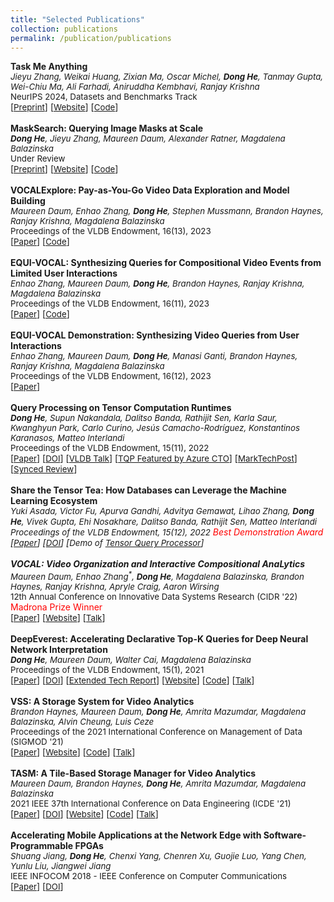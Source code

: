 ```yaml
---
title: "Selected Publications"
collection: publications
permalink: /publication/publications
---
```

<b>Task Me Anything</b><br>
<i style="font-size:95%">Jieyu Zhang, Weikai Huang<sup>*</sup>, Zixian Ma<sup>*</sup>, Oscar Michel, <b>Dong He</b>, Tanmay Gupta, Wei-Chiu Ma, Ali Farhadi, Aniruddha Kembhavi, Ranjay Krishna</i><br>
<span style="font-size:95%">NeurIPS 2024, Datasets and Benchmarks Track</span><br>
[<a href="https://arxiv.org/pdf/2406.11775.pdf" style="font-size:95%">Preprint</a>] [<a href="https://www.task-me-anything.org/" style="font-size:95%">Website</a>] [<a href="https://github.com/JieyuZ2/TaskMeAnything" style="font-size:95%">Code</a>]<br>
<br>
<b>MaskSearch: Querying Image Masks at Scale</b><br>
<i style="font-size:95%"><b>Dong He</b>, Jieyu Zhang, Maureen Daum, Alexander Ratner, Magdalena Balazinska</i><br>
<span style="font-size:95%">Under Review</span><br>
[<a href="https://arxiv.org/pdf/2305.02375.pdf" style="font-size:95%">Preprint</a>] [<a href="https://db.cs.washington.edu/projects/neuralartifactdb/" style="font-size:95%">Website</a>] [<a href="https://github.com/uwdb/MaskSearch" style="font-size:95%">Code</a>]<br>
<br>
<b>VOCALExplore: Pay-as-You-Go Video Data Exploration and Model Building</b><br>
<i style="font-size:95%">Maureen Daum, Enhao Zhang, <b>Dong He</b>, Stephen Mussmann, Brandon Haynes, Ranjay Krishna, Magdalena Balazinska</i><br>
<span style="font-size:95%">Proceedings of the VLDB Endowment, 16(13), 2023</span><br>
[<a href="https://www.vldb.org/pvldb/vol16/p4188-daum.pdf" style="font-size:95%">Paper</a>] [<a href="https://github.com/uwdb/vocalexplore" style="font-size:95%">Code</a>]<br>
<br>
<b>EQUI-VOCAL: Synthesizing Queries for Compositional Video Events from Limited User Interactions</b><br>
<i style="font-size:95%">Enhao Zhang, Maureen Daum, <b>Dong He</b>, Brandon Haynes, Ranjay Krishna, Magdalena Balazinska</i><br>
<span style="font-size:95%">Proceedings of the VLDB Endowment, 16(11), 2023</span><br>
[<a href="https://www.vldb.org/pvldb/vol16/p2714-zhang.pdf" style="font-size:95%">Paper</a>] [<a href="https://github.com/uwdb/EQUI-VOCAL" style="font-size:95%">Code</a>]<br>
<br>
<b>EQUI-VOCAL Demonstration: Synthesizing Video Queries from User Interactions</b><br>
<i style="font-size:95%">Enhao Zhang, Maureen Daum, <b>Dong He</b>, Manasi Ganti, Brandon Haynes, Ranjay Krishna, Magdalena Balazinska</i><br>
<span style="font-size:95%">Proceedings of the VLDB Endowment, 16(12), 2023</span><br>
[<a href="https://www.vldb.org/pvldb/vol16/p3978-zhang.pdf" style="font-size:95%">Paper</a>]<br>
<br>
<b>Query Processing on Tensor Computation Runtimes</b><br>
<i style="font-size:95%"><b>Dong He</b>, Supun Nakandala, Dalitso Banda, Rathijit Sen, Karla Saur, Kwanghyun Park, Carlo Curino, Jesús Camacho-Rodríguez, Konstantinos Karanasos, Matteo Interlandi</i><br> 
<span style="font-size:95%">Proceedings of the VLDB Endowment, 15(11), 2022</span><br>
[<a href="https://dongheuw.github.io/files/tqp-vldb22.pdf" style="font-size:95%">Paper</a>] [<a href="https://doi.org/10.14778/3551793.3551833" style="font-size:95%">DOI</a>] [<a href="https://youtu.be/BtRSzbJKzgk" style="font-size:95%">VLDB Talk</a>] [<a href="https://youtu.be/sgIBC3yWa-M?si=DSuiL4p6z0xSlUMM&t=1185" style="font-size:95%">TQP Featured by Azure CTO</a>] [<a href="https://www.marktechpost.com/2022/03/13/researchers-from-the-university-of-washington-and-uc-san-diego-introduce-tensor-query-processor-tqp-with-tensor-computation-runtimes-for-query-processing-20x-speedup/" style="font-size:95%">MarkTechPost</a>] [<a href="https://medium.com/syncedreview/meet-tqp-the-first-query-processor-to-run-on-tensor-computation-runtimes-delivers-up-to-20x-7d1f09d3b9f8" style="font-size:95%">Synced Review</a>]<br>
<br>
<b>Share the Tensor Tea: How Databases can Leverage the Machine Learning Ecosystem</b><br>
<i style="font-size:95%">Yuki Asada<sup>*</sup>, Victor Fu<sup>*</sup>, Apurva Gandhi<sup>*</sup>, Advitya Gemawat<sup>*</sup>, Lihao Zhang<sup>*</sup>, <b>Dong He</b>, Vivek Gupta, Ehi Nosakhare, Dalitso Banda, Rathijit Sen, Matteo Interlandi</i><br>
<span style="font-size:95%">Proceedings of the VLDB Endowment, 15(12), 2022</span> <a href="https://vldb.org/2022/?conference-awards" style="color: #FF0000; text-decoration: none;">Best Demonstration Award</a><br>
[<a href="https://www.vldb.org/pvldb/vol15/p3598-interlandi.pdf" style="font-size:95%">Paper</a>] [<a href="https://doi.org/10.14778/3554821.3554853" style="font-size:95%">DOI</a>] [<span style="font-size:95%">Demo of</span> <a href="https://dongheuw.github.io/files/tqp-vldb22.pdf" style="font-size:95%">Tensor Query Processor</a>]<br>
<br>
<b>VOCAL: Video Organization and Interactive Compositional AnaLytics</b><br>
<i style="font-size:95%">Maureen Daum<sup>*</sup>, Enhao Zhang<sup>*</sup>, <b>Dong He</b>, Magdalena Balazinska, Brandon Haynes, Ranjay Krishna, Apryle Craig, Aaron Wirsing</i><br>
<span style="font-size:95%">12th Annual Conference on Innovative Data Systems Research (CIDR '22)</span> <a href="https://www.madrona.com/and-the-madrona-prize-goes-to-vocal/" style="color: #FF0000; text-decoration: none;">Madrona Prize Winner</a><br>
[<a href="http://cidrdb.org/cidr2022/papers/p41-daum.pdf" style="font-size:95%">Paper</a>] [<a href="https://db.cs.washington.edu/projects/visualworld/" style="font-size:95%">Website</a>] [<a href="https://youtu.be/b3WXC5zlyBA" style="font-size:95%">Talk</a>]<br>
<br>
<b>DeepEverest: Accelerating Declarative Top-K Queries for Deep Neural Network Interpretation</b><br>
<i style="font-size:95%"><b>Dong He</b>, Maureen Daum, Walter Cai, Magdalena Balazinska</i><br>
<span style="font-size:95%">Proceedings of the VLDB Endowment, 15(1), 2021</span><br>
[<a href="https://www.vldb.org/pvldb/vol15/p98-he.pdf" style="font-size:95%">Paper</a>] [<a href="https://doi.org/10.14778/3485450.3485460" style="font-size:95%">DOI</a>] [<a href="https://arxiv.org/abs/2104.02234" style="font-size:95%">Extended Tech Report</a>] [<a href="https://db.cs.washington.edu/projects/deepeverest/" style="font-size:95%">Website</a>] [<a href="https://github.com/uwdb/deepeverest" style="font-size:95%">Code</a>] [<a href="https://youtu.be/YAANPB32zX0" style="font-size:95%">Talk</a>]<br>
<br>
<b>VSS: A Storage System for Video Analytics</b><br>
<i style="font-size:95%">Brandon Haynes, Maureen Daum, <b>Dong He</b>, Amrita Mazumdar, Magdalena Balazinska, Alvin Cheung, Luis Ceze</i> <br>
<span style="font-size:95%">Proceedings of the 2021 International Conference on Management of Data (SIGMOD '21)</span><br>
[<a href="https://db.cs.washington.edu/projects/visualworld/vss.pdf" style="font-size:95%">Paper</a>] [<a href="https://db.cs.washington.edu/projects/visualworld/" style="font-size:95%">Website</a>] [<a href="https://github.com/BrandonHaynes/vss" style="font-size:95%">Code</a>] [<a href="https://dl.acm.org/doi/abs/10.1145/3448016.3459242" style="font-size:95%">Talk</a>]<br>
<br>
<b>TASM: A Tile-Based Storage Manager for Video Analytics</b><br>
<i style="font-size:95%">Maureen Daum, Brandon Haynes, <b>Dong He</b>, Amrita Mazumdar, Magdalena Balazinska</i><br>
<span style="font-size:95%">2021 IEEE 37th International Conference on Data Engineering (ICDE '21)</span><br>
[<a href="https://db.cs.washington.edu/projects/visualworld/tasm.pdf" style="font-size:95%">Paper</a>] [<a href="https://doi.org/10.1109/ICDE51399.2021.00156" style="font-size:95%">DOI</a>] [<a href="https://db.cs.washington.edu/projects/visualworld/" style="font-size:95%">Website</a>] [<a href="https://github.com/uwdb/tasm" style="font-size:95%">Code</a>] [<a href="https://youtu.be/j8mvXSWXzws" style="font-size:95%">Talk</a>]<br>
<br>
<b>Accelerating Mobile Applications at the Network Edge with Software-Programmable FPGAs</b><br>
<i style="font-size:95%">Shuang Jiang, <b>Dong He</b>, Chenxi Yang, Chenren Xu, Guojie Luo, Yang Chen, Yunlu Liu, Jiangwei Jiang</i><br>
<span style="font-size:95%">IEEE INFOCOM 2018 - IEEE Conference on Computer Communications</span><br>
[<a href="https://dongheuw.github.io/files/edgefpga-infocom18.pdf" style="font-size:95%">Paper</a>] [<a href="https://doi.org/10.1109/INFOCOM.2018.8485850" style="font-size:95%">DOI</a>]<br>
<!-- <br>
<b>Incorporating Location Based Social Networks in the Prediction of Real-Time Taxi Demand with Deep Learning</b><br>
<i style="font-size:95%"><b>Dong He</b>, Yang Chen</i><br>
<span style="font-size:95%">CoNEXT 2018, Poster Session</span><br>
[<a href="https://dongheuw.github.io/files/taxi-conext18.pdf" style="font-size:95%">Poster</a>]<br> -->
